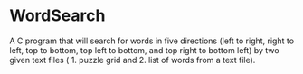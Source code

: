 # WordSearch
A C program that will search for words in five directions (left to right, right to left, top to bottom, top left to bottom, and top right to bottom left) by two given text files ( 1. puzzle grid and  2. list of words from a text file). 
